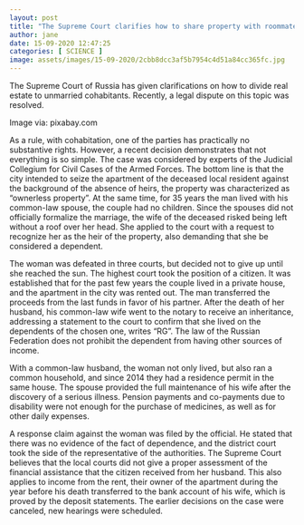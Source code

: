 ```yaml
---
layout: post
title: "The Supreme Court clarifies how to share property with roommates"
author: jane 
date: 15-09-2020 12:47:25 
categories: [ SCIENCE ] 
image: assets/images/15-09-2020/2cbb8dcc3af5b7954c4d51a84cc365fc.jpg
---
```

The Supreme Court of Russia has given clarifications on how to divide real estate to unmarried cohabitants. Recently, a legal dispute on this topic was resolved.

Image via: pixabay.com

As a rule, with cohabitation, one of the parties has practically no substantive rights. However, a recent decision demonstrates that not everything is so simple. The case was considered by experts of the Judicial Collegium for Civil Cases of the Armed Forces. The bottom line is that the city intended to seize the apartment of the deceased local resident against the background of the absence of heirs, the property was characterized as “ownerless property”. At the same time, for 35 years the man lived with his common-law spouse, the couple had no children. Since the spouses did not officially formalize the marriage, the wife of the deceased risked being left without a roof over her head. She applied to the court with a request to recognize her as the heir of the property, also demanding that she be considered a dependent.

The woman was defeated in three courts, but decided not to give up until she reached the sun. The highest court took the position of a citizen. It was established that for the past few years the couple lived in a private house, and the apartment in the city was rented out. The man transferred the proceeds from the last funds in favor of his partner. After the death of her husband, his common-law wife went to the notary to receive an inheritance, addressing a statement to the court to confirm that she lived on the dependents of the chosen one, writes “RG”. The law of the Russian Federation does not prohibit the dependent from having other sources of income.

With a common-law husband, the woman not only lived, but also ran a common household, and since 2014 they had a residence permit in the same house. The spouse provided the full maintenance of his wife after the discovery of a serious illness. Pension payments and co-payments due to disability were not enough for the purchase of medicines, as well as for other daily expenses.

A response claim against the woman was filed by the official. He stated that there was no evidence of the fact of dependence, and the district court took the side of the representative of the authorities. The Supreme Court believes that the local courts did not give a proper assessment of the financial assistance that the citizen received from her husband. This also applies to income from the rent, their owner of the apartment during the year before his death transferred to the bank account of his wife, which is proved by the deposit statements. The earlier decisions on the case were canceled, new hearings were scheduled.